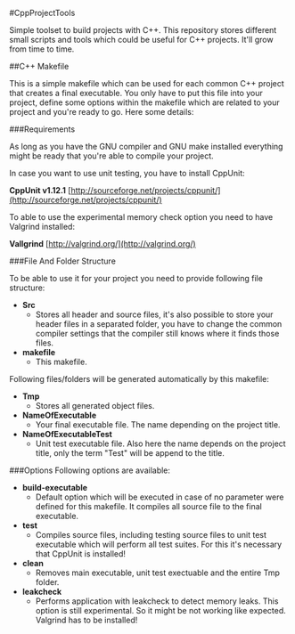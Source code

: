 #CppProjectTools

Simple toolset to build projects with C++. This repository stores different small scripts and tools which
could be useful for C++ projects. It'll grow from time to time.

##C++ Makefile

This is a simple makefile which can be used for each common C++ project that creates a final executable.
You only have to put this file into your project, define some options within the makefile which are related
to your project and you're ready to go. Here some details:

###Requirements

As long as you have the GNU compiler and GNU make installed everything might be ready that you're able to
compile your project.

In case you want to use unit testing, you have to install CppUnit:

**CppUnit v1.12.1** [http://sourceforge.net/projects/cppunit/](http://sourceforge.net/projects/cppunit/)

To able to use the experimental memory check option you need to have Valgrind installed:

**Vallgrind** [http://valgrind.org/](http://valgrind.org/)

###File And Folder Structure

To be able to use it for your project you need to provide following file structure:
* **Src**
	* Stores all header and source files, it's also possible to store your header files in a separated folder, you have to change the common compiler settings that the compiler still knows where it finds those files.
* **makefile** 
	* This makefile.

Following files/folders will be generated automatically by this makefile:

* **Tmp**
	* Stores all generated object files.
* **NameOfExecutable**
	* Your final executable file. The name depending on the project title.
* **NameOfExecutableTest**
	* Unit test executable file. Also here the name depends on the project title, only the term "Test" will be append to the title.
                           
###Options
Following options are available:
* **build-executable** 
	* Default option which will be executed in case of no parameter were defined for this makefile. It compiles all source file to the final executable.
* **test** 
	* Compiles source files, including testing source files to unit test executable which will perform all test suites. For this it's necessary that CppUnit is installed!
* **clean** 
	* Removes main executable, unit test exectuable and the entire Tmp folder.
* **leakcheck** 
	* Performs application with leakcheck to detect memory leaks. This option is still experimental. So it might be not working like expected. Valgrind has to be installed!